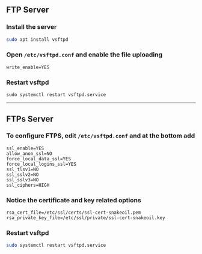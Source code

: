## FTP Server

### Install the server

```sh
sudo apt install vsftpd
```

### Open `/etc/vsftpd.conf` and enable the file uploading

```
write_enable=YES
```

### Restart vsftpd

```
sudo systemctl restart vsftpd.service
```

---

## FTPs Server

### To configure FTPS, edit `/etc/vsftpd.conf` and at the bottom add

```
ssl_enable=YES
allow_anon_ssl=NO
force_local_data_ssl=YES
force_local_logins_ssl=YES
ssl_tlsv1=NO
ssl_sslv2=NO
ssl_sslv3=NO
ssl_ciphers=HIGH
```

### Notice the certificate and key related options

```
rsa_cert_file=/etc/ssl/certs/ssl-cert-snakeoil.pem
rsa_private_key_file=/etc/ssl/private/ssl-cert-snakeoil.key
```

### Restart vsftpd

```sh
sudo systemctl restart vsftpd.service
```

